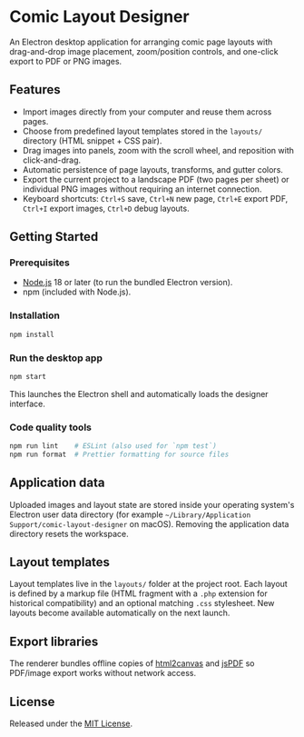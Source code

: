 # Comic Layout Designer

An Electron desktop application for arranging comic page layouts with drag-and-drop image placement, zoom/position controls, and one-click export to PDF or PNG images.

## Features

- Import images directly from your computer and reuse them across pages.
- Choose from predefined layout templates stored in the `layouts/` directory (HTML snippet + CSS pair).
- Drag images into panels, zoom with the scroll wheel, and reposition with click-and-drag.
- Automatic persistence of page layouts, transforms, and gutter colors.
- Export the current project to a landscape PDF (two pages per sheet) or individual PNG images without requiring an internet connection.
- Keyboard shortcuts: `Ctrl+S` save, `Ctrl+N` new page, `Ctrl+E` export PDF, `Ctrl+I` export images, `Ctrl+D` debug layouts.

## Getting Started

### Prerequisites

- [Node.js](https://nodejs.org/) 18 or later (to run the bundled Electron version).
- npm (included with Node.js).

### Installation

```bash
npm install
```

### Run the desktop app

```bash
npm start
```

This launches the Electron shell and automatically loads the designer interface.

### Code quality tools

```bash
npm run lint    # ESLint (also used for `npm test`)
npm run format  # Prettier formatting for source files
```

## Application data

Uploaded images and layout state are stored inside your operating system's Electron user data directory (for example `~/Library/Application Support/comic-layout-designer` on macOS). Removing the application data directory resets the workspace.

## Layout templates

Layout templates live in the `layouts/` folder at the project root. Each layout is defined by a markup file (HTML fragment with a `.php` extension for historical compatibility) and an optional matching `.css` stylesheet. New layouts become available automatically on the next launch.

## Export libraries

The renderer bundles offline copies of [html2canvas](https://html2canvas.hertzen.com/) and [jsPDF](https://github.com/parallax/jsPDF) so PDF/image export works without network access.

## License

Released under the [MIT License](LICENSE).
